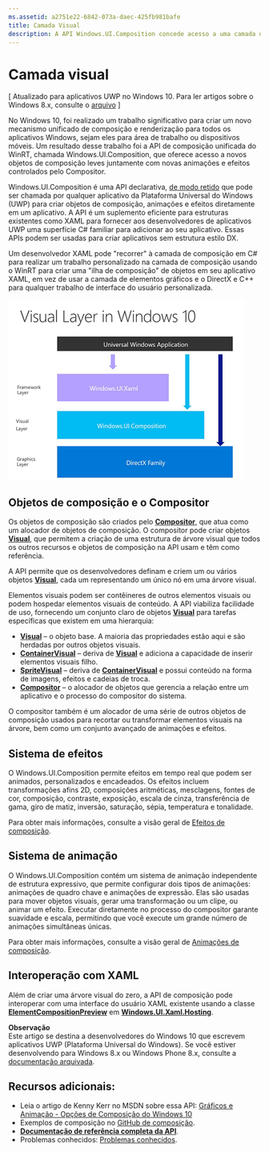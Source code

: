 ```yaml
---
ms.assetid: a2751e22-6842-073a-daec-425fb981bafe
title: Camada Visual
description: A API Windows.UI.Composition concede acesso a uma camada de composição entre a camada de estrutura (XAML) e a camada de elementos gráficos (DirectX).
---
```

# Camada visual

\[ Atualizado para aplicativos UWP no Windows 10. Para ler artigos sobre o Windows 8.x, consulte o [arquivo](http://go.microsoft.com/fwlink/p/?linkid=619132) \]

No Windows 10, foi realizado um trabalho significativo para criar um novo mecanismo unificado de composição e renderização para todos os aplicativos Windows, sejam eles para área de trabalho ou dispositivos móveis. Um resultado desse trabalho foi a API de composição unificada do WinRT, chamada Windows.UI.Composition, que oferece acesso a novos objetos de composição leves juntamente com novas animações e efeitos controlados pelo Compositor.

Windows.UI.Composition é uma API declarativa, [de modo retido](https://msdn.microsoft.com/library/windows/desktop/ff684178.aspx) que pode ser chamada por qualquer aplicativo da Plataforma Universal do Windows (UWP) para criar objetos de composição, animações e efeitos diretamente em um aplicativo. A API é um suplemento eficiente para estruturas existentes como XAML para fornecer aos desenvolvedores de aplicativos UWP uma superfície C# familiar para adicionar ao seu aplicativo. Essas APIs podem ser usadas para criar aplicativos sem estrutura estilo DX.

Um desenvolvedor XAML pode "recorrer" à camada de composição em C# para realizar um trabalho personalizado na camada de composição usando o WinRT para criar uma "ilha de composição" de objetos em seu aplicativo XAML, em vez de usar a camada de elementos gráficos e o DirectX e C++ para qualquer trabalho de interface do usuário personalizada.

![](images/layers-win-ui-composition.png)
## <span id="Composition_Objects_and_The_Compositor"></span><span id="composition_objects_and_the_compositor"></span><span id="COMPOSITION_OBJECTS_AND_THE_COMPOSITOR"></span>Objetos de composição e o Compositor

Os objetos de composição são criados pelo [**Compositor**](https://msdn.microsoft.com/library/windows/apps/Dn706789), que atua como um alocador de objetos de composição. O compositor pode criar objetos [**Visual**](https://msdn.microsoft.com/library/windows/apps/Dn706858), que permitem a criação de uma estrutura de árvore visual que todos os outros recursos e objetos de composição na API usam e têm como referência.

A API permite que os desenvolvedores definam e criem um ou vários objetos [**Visual**](https://msdn.microsoft.com/library/windows/apps/Dn706858), cada um representando um único nó em uma árvore visual.

Elementos visuais podem ser contêineres de outros elementos visuais ou podem hospedar elementos visuais de conteúdo. A API viabiliza facilidade de uso, fornecendo um conjunto claro de objetos [**Visual**](https://msdn.microsoft.com/library/windows/apps/Dn706858) para tarefas específicas que existem em uma hierarquia:

-   [**Visual**](https://msdn.microsoft.com/library/windows/apps/Dn706858) – o objeto base. A maioria das propriedades estão aqui e são herdadas por outros objetos visuais.
-   [**ContainerVisual**](https://msdn.microsoft.com/library/windows/apps/Dn706810) – deriva de [**Visual**](https://msdn.microsoft.com/library/windows/apps/Dn706858) e adiciona a capacidade de inserir elementos visuais filho.
-   [**SpriteVisual**](https://msdn.microsoft.com/library/windows/apps/Mt589433) – deriva de [**ContainerVisual**](https://msdn.microsoft.com/library/windows/apps/Dn706810) e possui conteúdo na forma de imagens, efeitos e cadeias de troca.
-   [**Compositor**](https://msdn.microsoft.com/library/windows/apps/Dn706789) – o alocador de objetos que gerencia a relação entre um aplicativo e o processo do compositor do sistema.

O compositor também é um alocador de uma série de outros objetos de composição usados para recortar ou transformar elementos visuais na árvore, bem como um conjunto avançado de animações e efeitos.

## <span id="Effects_System"></span><span id="effects_system"></span><span id="EFFECTS_SYSTEM"></span>Sistema de efeitos

O Windows.UI.Composition permite efeitos em tempo real que podem ser animados, personalizados e encadeados. Os efeitos incluem transformações afins 2D, composições aritméticas, mesclagens, fontes de cor, composição, contraste, exposição, escala de cinza, transferência de gama, giro de matiz, inversão, saturação, sépia, temperatura e tonalidade.

Para obter mais informações, consulte a visão geral de [Efeitos de composição](composition-effects.md).

## <span id="Animation_System"></span><span id="animation_system"></span><span id="ANIMATION_SYSTEM"></span>Sistema de animação

O Windows.UI.Composition contém um sistema de animação independente de estrutura expressivo, que permite configurar dois tipos de animações: animações de quadro chave e animações de expressão. Elas são usadas para mover objetos visuais, gerar uma transformação ou um clipe, ou animar um efeito. Executar diretamente no processo do compositor garante suavidade e escala, permitindo que você execute um grande número de animações simultâneas únicas.

Para obter mais informações, consulte a visão geral de [Animações de composição](composition-animation.md).

## <span id="XAML_Interoperation"></span><span id="xaml_interoperation"></span><span id="XAML_INTEROPERATION"></span>Interoperação com XAML

Além de criar uma árvore visual do zero, a API de composição pode interoperar com uma interface do usuário XAML existente usando a classe [**ElementCompositionPreview**](https://msdn.microsoft.com/library/windows/apps/Mt608976) em [**Windows.UI.Xaml.Hosting**](https://msdn.microsoft.com/library/windows/apps/Hh701908).


**Observação**  
Este artigo se destina a desenvolvedores do Windows 10 que escrevem aplicativos UWP (Plataforma Universal do Windows). Se você estiver desenvolvendo para Windows 8.x ou Windows Phone 8.x, consulte a [documentação arquivada](http://go.microsoft.com/fwlink/p/?linkid=619132).

 

## <span id="Additional_Resources_"></span><span id="additional_resources_"></span><span id="ADDITIONAL_RESOURCES_"></span>Recursos adicionais:

-   Leia o artigo de Kenny Kerr no MSDN sobre essa API: [Gráficos e Animação - Opções de Composição do Windows 10](https://msdn.microsoft.com/magazine/mt590968)
-   Exemplos de composição no [GitHub de composição](https://github.com/Microsoft/composition).
-   [**Documentação de referência completa da API**](https://msdn.microsoft.com/library/windows/apps/Dn706878).
-   Problemas conhecidos: [Problemas conhecidos](https://social.msdn.microsoft.com/Forums/en-US/home?forum=Win10SDKToolsIssues).

 

 






<!--HONumber=Mar16_HO1-->


